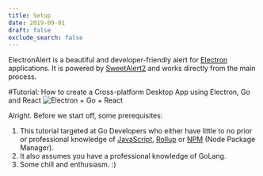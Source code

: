 ```yaml
---
title: Setup
date: 2019-09-01
draft: false
exclude_search: false
---
```


ElectronAlert is a beautiful and developer-friendly alert for [Electron](https://electronjs.org/) applications. It is powered by [SweetAlert2](https://sweetalert2.github.io) and works directly from the main process.

#Tutorial: How to create a Cross-platform Desktop App using Electron, Go and React
![Electron + Go + React](https://octodex.github.com/images/yaktocat.png)

Alright. Before we start off, some prerequisites:
1. This tutorial targeted at Go Developers who either have little to no prior or professional knowledge of [JavaScript](https://developer.mozilla.org/en-US/docs/Web/JavaScript), [Rollup](https://rollupjs.org/) or [NPM](https://docs.npmjs.com/) (Node Package Manager).
2. It also assumes you have a professional knowledge of GoLang.
3. Some chill and enthusiasm. :)

